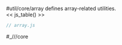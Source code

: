 #util/core/array defines array-related utilities.  
<< js_table() >>

```js_removed:array.js
// array.js
```

#_///core